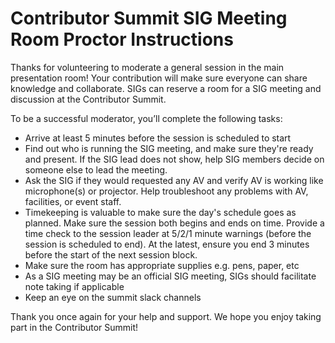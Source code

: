 # Contributor Summit SIG Meeting Room Proctor Instructions

Thanks for volunteering to moderate a general session in the main presentation room! 
Your contribution will make sure everyone can share knowledge and collaborate.
SIGs can reserve a room for a SIG meeting and discussion at the Contributor Summit.

To be a successful moderator, you’ll complete the following tasks:

* Arrive at least 5 minutes before the session is scheduled to start
* Find out who is running the SIG meeting, and make sure they're ready and present.  If the SIG lead does not show, help SIG members decide on someone else to lead the meeting.
* Ask the SIG if they would requested any AV and verify AV is working like microphone(s) or projector. Help troubleshoot any problems with AV, facilities, or event staff.
* Timekeeping is valuable to make sure the day's schedule goes as planned. Make sure the session both begins and ends on time. Provide a time check to the session leader at 5/2/1 minute warnings (before the session is scheduled to end). At the latest, ensure you end 3 minutes before the start of the next session block.
* Make sure the room has appropriate supplies e.g. pens, paper, etc
* As a SIG meeting may be an official SIG meeting, SIGs should facilitate note taking if applicable
* Keep an eye on the summit slack channels

Thank you once again for your help and support. We hope you enjoy taking part in the Contributor Summit!

